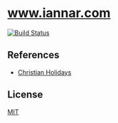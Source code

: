 # www.iannar.com

[![Build Status](https://travis-ci.com/iannar/frontends.svg?branch=master)](https://travis-ci.com/iannar/frontends)

## References

- [Christian Holidays](https://calendar.google.com/calendar/embed?src=en.christian%23holiday%40group.v.calendar.google.com&ctz=Asia%2FShanghai)

## License

[MIT](LICENSE)
